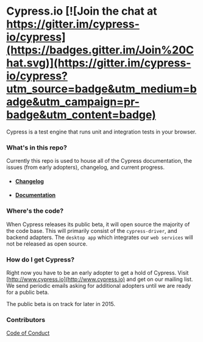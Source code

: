 # Cypress.io [![Join the chat at https://gitter.im/cypress-io/cypress](https://badges.gitter.im/Join%20Chat.svg)](https://gitter.im/cypress-io/cypress?utm_source=badge&utm_medium=badge&utm_campaign=pr-badge&utm_content=badge)

Cypress is a test engine that runs unit and integration tests in your browser.

### What's in this repo?

Currently this repo is used to house all of the Cypress documentation, the issues (from early adopters), changelog, and current progress.

- #### [Changelog](../../wiki/changelog)

- #### [Documentation](https://github.com/cypress-io/cypress/wiki)

### Where's the code?

When Cypress releases its public beta, it will open source the majority of the code base. This will primarily consist of the `cypress-driver`, and backend adapters. The `desktop app` which integrates our `web services` will not be released as open source.

### How do I get Cypress?

Right now you have to be an early adopter to get a hold of Cypress. Visit [http://www.cypress.io](http://www.cypress.io) and get on our mailing list. We send periodic emails asking for additional adopters until we are ready for a public beta.

The public beta is on track for later in 2015.

### Contributors

[Code of Conduct](../../wiki/code-of-conduct)
